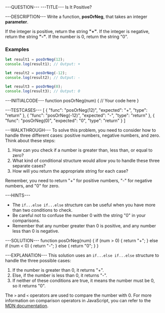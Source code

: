 ---QUESTION---
---TITLE---
Is It Positive?

---DESCRIPTION---
Write a function, **posOrNeg**, that takes an integer **parameter**.

If the integer is positive, return the string **"+"**.
If the integer is negative, return the string **"-"**.
If the number is 0, return the string "0".

### Examples

```javascript
let result1 = posOrNeg(12);
console.log(result1); // Output: +

let result2 = posOrNeg(-12);
console.log(result2); // Output: -

let result3 = posOrNeg(0);
console.log(result3); // Output: 0
```

---INITIALCODE---
function posOrNeg(num) {
  // Your code here
}

---TESTCASES---
[
  { "func": "posOrNeg(12)", "expected": "+", "type": "return" },
  { "func": "posOrNeg(-12)", "expected": "-", "type": "return" },
  { "func": "posOrNeg(0)", "expected": "0", "type": "return" }
]

---WALKTHROUGH---
To solve this problem, you need to consider how to handle three different cases: positive numbers, negative numbers, and zero. Think about these steps:

1. How can you check if a number is greater than, less than, or equal to zero?
2. What kind of conditional structure would allow you to handle these three separate cases?
3. How will you return the appropriate string for each case?

Remember, you need to return "+" for positive numbers, "-" for negative numbers, and "0" for zero.

---HINTS---
- The `if...else if...else` structure can be useful when you have more than two conditions to check.
- Be careful not to confuse the number 0 with the string "0" in your comparisons.
- Remember that any number greater than 0 is positive, and any number less than 0 is negative.

---SOLUTION---
function posOrNeg(num) {
  if (num > 0) {
    return "+";
  } else if (num < 0) {
    return "-";
  } else {
    return "0";
  }
}

---EXPLANATION---
This solution uses an `if...else if...else` structure to handle the three possible cases:

1. If the number is greater than 0, it returns "+".
2. Else, if the number is less than 0, it returns "-".
3. If neither of these conditions are true, it means the number must be 0, so it returns "0".

The `>` and `<` operators are used to compare the number with 0. For more information on comparison operators in JavaScript, you can refer to the [MDN documentation](https://developer.mozilla.org/en-US/docs/Web/JavaScript/Guide/Expressions_and_Operators#comparison_operators).